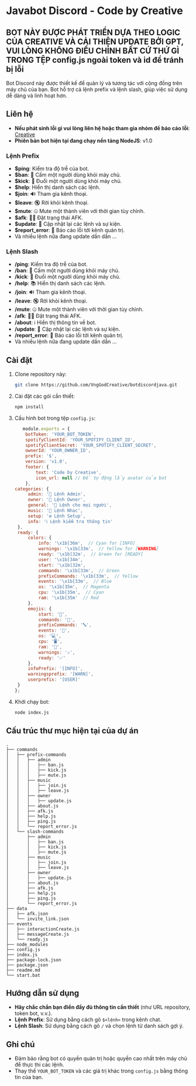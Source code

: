 # Javabot Discord - Code by Creative

## BOT NÀY ĐƯỢC PHÁT TRIỂN DỰA THEO LOGIC CỦA CREATIVE VÀ CẢI THIỆN UPDATE BỞI GPT, VUI LÒNG KHÔNG ĐIỀU CHỈNH BẤT CỨ THỨ GÌ TRONG TỆP config.js ngoài token và id để tránh bị lỗi

Bot Discord này được thiết kế để quản lý và tương tác với cộng đồng trên máy chủ của bạn. Bot hỗ trợ cả lệnh prefix và lệnh slash, giúp việc sử dụng dễ dàng và linh hoạt hơn.

## Liên hệ
- **Nếu phát sinh lỗi gì vui lòng liên hệ hoặc tham gia nhóm để báo cáo lỗi**: [Creative](https://discord.gg/4Sbc2hVvNT)
- **Phiên bản bot hiện tại đang chạy nền tảng NodeJS**: v1.0

### Lệnh Prefix

- **$ping**: Kiểm tra độ trễ của bot.
- **$ban**: 🚫 Cấm một người dùng khỏi máy chủ.
- **$kick**: 👢 Đuổi một người dùng khỏi máy chủ.
- **$help**: Hiển thị danh sách các lệnh.
- **$join**: 🔊 Tham gia kênh thoại.
- **$leave**: 🔇 Rời khỏi kênh thoại.
- **$mute**: 🤐 Mute một thành viên với thời gian tùy chỉnh.
- **$afk**: 🚶‍♂️ Đặt trạng thái AFK.
- **$update**: 🔄 Cập nhật lại các lệnh và sự kiện.
- **$report_error**: 🐞 Báo cáo lỗi tới kênh quản trị.
- Và nhiều lệnh nữa đang update dần dần ...

### Lệnh Slash

- **/ping**: Kiểm tra độ trễ của bot.
- **/ban**: 🚫 Cấm một người dùng khỏi máy chủ.
- **/kick**: 👢 Đuổi một người dùng khỏi máy chủ.
- **/help**: 📚 Hiển thị danh sách các lệnh.
- **/join**: 🔊 Tham gia kênh thoại.
- **/leave**: 🔇 Rời khỏi kênh thoại.
- **/mute**: 🤐 Mute một thành viên với thời gian tùy chỉnh.
- **/afk**: 🚶‍♂️ Đặt trạng thái AFK.
- **/about**: ℹ️ Hiển thị thông tin về bot.
- **/update**: 🔄 Cập nhật lại các lệnh và sự kiện.
- **/report_error**: 🐞 Báo cáo lỗi tới kênh quản trị.
- Và nhiều lệnh nữa đang update dần dần ...

## Cài đặt

1. Clone repository này:
   ```bash
   git clone https://github.com/VngGodCreative/botdiscordjava.git
   ```

2. Cài đặt các gói cần thiết:
   ```bash
   npm install
   ```

3. Cấu hình bot trong tệp `config.js`:
   ```javascript
      module.exports = {
       botToken: 'YOUR_BOT_TOKEN',
       spotifyClientId: 'YOUR_SPOTIFY_CLIENT_ID',
       spotifyClientSecret: 'YOUR_SPOTIFY_CLIENT_SECRET',
       ownerId: 'YOUR_OWNER_ID',
       prefix: '$',
       version: 'v1.0',
       footer: {
           text: 'Code by Creative',
           icon_url: null // Để tự động lấy avatar của bot
       },
   categories: {
        admin: '🔧 Lệnh Admin',
        owner: '👑 Lệnh Owner',
        general: '👥 Lệnh cho mọi người',
        music: '🎵 Lệnh Nhạc',
        setup: '⚙️ Lệnh Setup',
        info: 'ℹ️ Lệnh kiểm tra thông tin'
    },
    ready: {
        colors: {
            info: '\x1b[36m',  // Cyan for [INFO]
            warnings: '\x1b[33m',  // Yellow for [WARNING]
            ready: '\x1b[32m',  // Green for [READY]
            user: '\x1b[34m',
            start: '\x1b[32m',
            commands: '\x1b[33m',  // Green
            prefixCommands: '\x1b[33m',  // Yellow
            events: '\x1b[33m',  // Blue
            os: '\x1b[35m',  // Magenta
            cpu: '\x1b[35m',  // Cyan
            ram: '\x1b[35m'  // Red
        },
        emojis: {
            start: '🚀',
            commands: '📜',
            prefixCommands: '🔤',
            events: '🔔',
            os: '💻',
            cpu: '🖥️',
            ram: '💾',
            warnings: '⚠️',
            ready: '✅'
        },
        infoPrefix: '[INFO]',
        warningsprefix: '[WARN]',
        userprefix: '[USER]'
    }
   };
   ```
   
4. Khởi chạy bot:
   ```bash
   node index.js
   ```

## Cấu trúc thư mục hiện tại của dự án

```project
.
├── commands
│   ├── prefix-commands
│   │   ├── admin
│   │   │   ├── ban.js
│   │   │   ├── kick.js
│   │   │   ├── mute.js
│   │   ├── music
│   │   │   ├── join.js
│   │   │   ├── leave.js
│   │   ├── owner
│   │   │   ├── update.js
│   │   ├── about.js
│   │   ├── afk.js
│   │   ├── help.js
│   │   ├── ping.js
│   │   └── report_error.js
│   └── slash-commands
│       ├── admin
│       │   ├── ban.js
│       │   ├── kick.js
│       │   ├── mute.js
│       ├── music
│       │   ├── join.js
│       │   ├── leave.js
│       ├── owner
│       │   ├── update.js
│       ├── about.js
│       ├── afk.js
│       ├── help.js
│       ├── ping.js
│       └── report_error.js
├── data
│   ├── afk.json
│   └── invite_link.json
├── events
│   ├── interactionCreate.js
│   ├── messageCreate.js
│   └── ready.js
├── node_modules
├── config.js
├── index.js
├── package-lock.json
├── package.json
├── readme.md
└── start.bat
```

## Hướng dẫn sử dụng
- **Hãy chắc chắn bạn điền đầy đủ thông tin cần thiết** (như URL repository, token bot, v.v.).
- **Lệnh Prefix**: Sử dụng bằng cách gõ `$<lệnh>` trong kênh chat.
- **Lệnh Slash**: Sử dụng bằng cách gõ `/` và chọn lệnh từ danh sách gợi ý.

## Ghi chú
- Đảm bảo rằng bot có quyền quản trị hoặc quyền cao nhất trên máy chủ để thực thi các lệnh.
- Thay thế `YOUR_BOT_TOKEN` và các giá trị khác trong `config.js` bằng thông tin của bạn.
